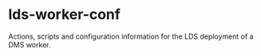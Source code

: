 # lds-worker-conf

Actions, scripts and configuration information for the LDS deployment of a DMS worker.
